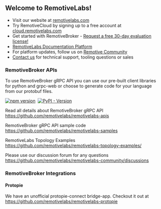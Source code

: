 ## Welcome to RemotiveLabs!

* Visit our website at [remotivelabs.com](https://remotivelabs.com?utm_campaign=remotivelabs/.github&utm_source=github&utm_medium=docs&utm_content=website_link)
* Try RemotiveCloud by signing up to a free account at [cloud.remotivelabs.com](https://cloud.remotivelabs.com/)
* Get started with RemotiveBroker - [Request a free 30-day evaluation license!](https://docs.remotivelabs.com/docs/remotive-broker/?utm_campaign=remotivelabs/.github&utm_source=github&utm_medium=docs&utm_content=getting_started_broker_docs_link)
* [RemotiveLabs Documentation Platform](https://docs.remotivelabs.com?utm_campaign=remotivelabs/.github&utm_source=github&utm_medium=docs&utm_content=docs_link)
* For platform updates, follow us on [Remotive Community](https://github.com/remotivelabs/remotivelabs-community/discussions/categories/product-updates)
* [Contact us](https://remotivelabs.com/contact/?utm_campaign=remotivelabs/.github&utm_source=github&utm_medium=docs&utm_content=contact_us_link) for technical support, tooling questions or sales 

### RemotiveBroker APIs

To use RemotiveBroker gRPC API you can use our
pre-built client libraries for python and grpc-web or choose to generate code
for your language from our protobuf files.

[![npm version](https://img.shields.io/npm/v/remotivelabs-grpc-web-stubs.svg)](https://www.npmjs.com/package/remotivelabs-grpc-web-stubs)&nbsp;
[![PyPI - Version](https://img.shields.io/pypi/v/remotivelabs-broker.svg)](https://pypi.org/project/remotivelabs-broker)

Read all details about RemotiveBroker gRPC API <br>
https://github.com/remotivelabs/remotivelabs-apis

RemotiveBroker gRPC API sample code <br>
https://github.com/remotivelabs/remotivelabs-samples

RemotiveLabs Topology Examples <br>
https://github.com/remotivelabs/remotivelabs-topology-examples/

Please use our discussion forum for any questions <br>
https://github.com/remotivelabs/remotivelabs-community/discussions

### RemotiveBroker Integrations

#### Protopie

We have an unofficial protopie-connect bridge-app.
Checkout it out at https://github.com/remotivelabs/remotivelabs-protopie


